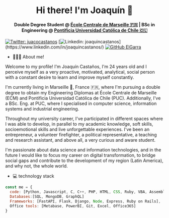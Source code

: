 
<h1 align="center">Hi there! I'm Joaquín 👋</h1>

<h4 align="center">Double Degree Student @ <a href="https://www.centrale-marseille.fr/">École Centrale de Marseille 🇫🇷</a> | BSc in Engineering @ <a href="https://www.ing.uc.cl/">Pontificia Universidad Católica de Chile 🇨🇱</a></h4>

[![Twitter: juacocastanos](https://img.shields.io/twitter/follow/juacocastanos?style=social)](https://twitter.com/juacocastanos)
[![Linkedin: joaquincastanos](https://img.shields.io/badge/-joaquincastanos-blue?style=flat-square&logo=Linkedin&logoColor=white&link=[https://www.linkedin.com/in/joaquincastanos/](https://www.linkedin.com/in/joaquincastanos/))](https://www.linkedin.com/in/joaquincastanos/)
[![GitHub ElGarra](https://img.shields.io/github/followers/ElGarra?style=social)](https://github.com/ElGarra)

- 🧔🏻‍♂️ About me!

Welcome to my profile! I'm Joaquín Castaños, I'm 24 years old and I perceive myself as a very proactive, motivated, analytical, social person with a constant desire to learn and improve myself constantly.

I'm currently living in Marseille 📍, France 🇫🇷, where I'm pursuing a double degree to obtain my Engineering Diplomas at École Centrale de Marseille (ECM) and Pontificia Universidad Católica de Chile (PUC). Additionally, I've a BSc. Eng. at PUC, where I specialised in computer science, information systems and industrial engineering.

Throughout my university career, I've participated in different spaces where I was able to develop, in parallel to my academic knowledge, soft skills, socioemotional skills and live unforgettable experiences. I've been an entrepreneur, a volunteer firefighter, a political representative, a teaching and research assistant, and above all, a very curious and aware student.

I'm passionate about data science and information technologies, and in the future I would like to focus my career on digital transformation, to bridge social gaps and contribute to the development of my region (Latin America), and why not, the whole world.

- 💻 technology stack

```javascript
const me = {
  code: [Python, Javascript, C, C++, PHP, HTML, CSS, Ruby, VBA, Assembly, LATeX, MarkDown, R],
  Databases:[SQL, MongoDB, GraphQL]
  Frameworks: [FastAPI, Flask, Django, Node, Express, Ruby on Rails],
  Office tools: [Metabase, PowerBI, Git, Excel, Office365]
}
```

<!--
**ElGarra/ElGarra** is a ✨ _special_ ✨ repository because its `README.md` (this file) appears on your GitHub profile.

Here are some ideas to get you started:

- 🔭 I’m currently working on ...
- 🌱 I’m currently learning ...
- 👯 I’m looking to collaborate on ...
- 🤔 I’m looking for help with ...
- 💬 Ask me about ...
- 📫 How to reach me: ...
- 😄 Pronouns: ...
- ⚡ Fun fact: ...
-->
